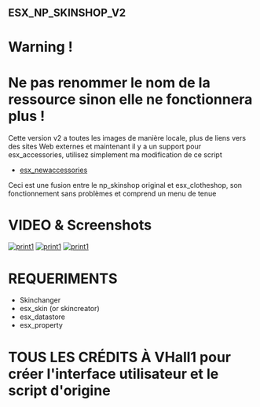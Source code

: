 ## ESX_NP_SKINSHOP_V2

# Warning ! 
# Ne pas renommer le nom de la ressource sinon elle ne fonctionnera plus !


Cette version v2 a toutes les images de manière locale, plus de liens vers des sites Web externes et maintenant il y a un support pour esx_accessories, utilisez simplement ma modification de ce script

- [esx_newaccessories](https://github.com/GMA950/esx_newaccessories)


Ceci est une fusion entre le np_skinshop original et esx_clotheshop, son fonctionnement sans problèmes et comprend un menu de tenue

# VIDEO & Screenshots
[![print1](https://i.imgur.com/VD45jR4.jpg)](https://i.imgur.com/VD45jR4.jpg)
[![print1](https://i.imgur.com/e35mllP.jpg)](https://i.imgur.com/e35mllP.jpg)
[![print1](https://i.imgur.com/ps6LRKk.jpg)](https://i.imgur.com/ps6LRKk.jpg)

# REQUERIMENTS

-   Skinchanger
-   esx_skin (or skincreator)
-   esx_datastore
-   esx_property

# TOUS LES CRÉDITS À VHall1 pour créer l'interface utilisateur et le script d'origine
